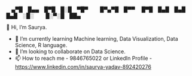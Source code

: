 
  ▄▀█ █▄▄ █▀█ █░█ ▀█▀   █▀▄▀█ █▀▀
  █▀█ █▄█ █▄█ █▄█ ░█░   █░▀░█ ██▄
 
 👋 Hi, I’m Saurya.
- 🌱 I’m currently learning Machine learning, Data Visualization, Data Science, R language.
- 💞️ I’m looking to collaborate on Data Science.
- 📫 How to reach me - 9846765022 or LinkedIn Profile - https://www.linkedin.com/in/saurya-yadav-892420276


<!---
Saurya986/Saurya986 is a ✨ special ✨ repository because its `README.md` (this file) appears on your GitHub profile.
You can click the Preview link to take a look at your changes.
--->
